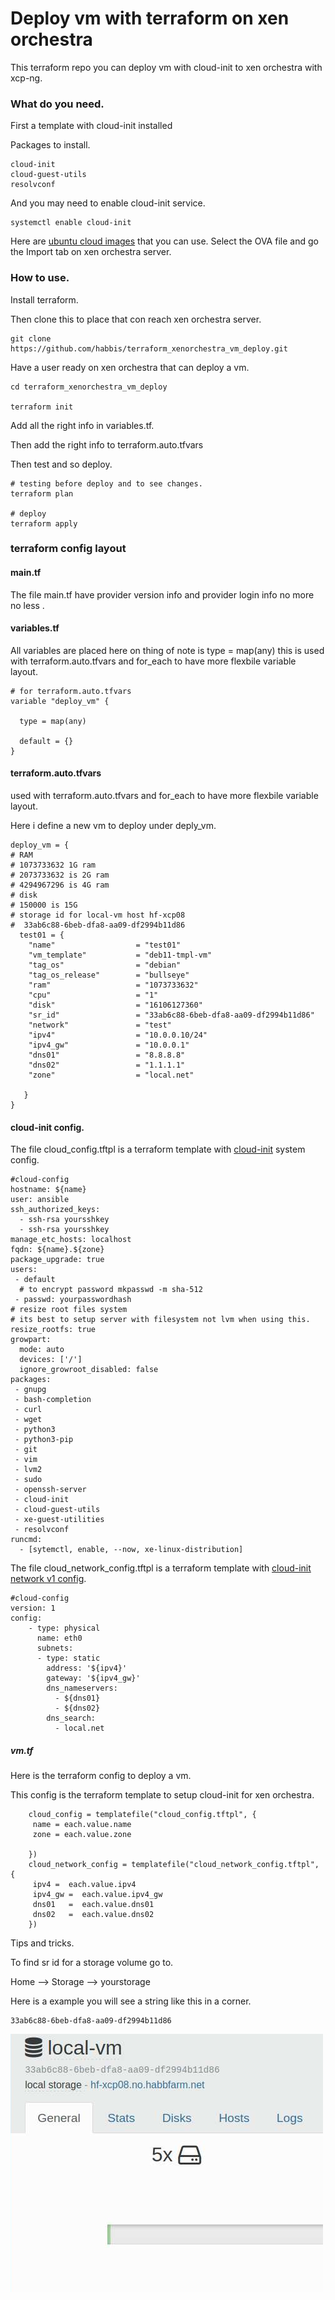 # Deploy vm with terraform on xen orchestra


This terraform repo you can deploy vm with cloud-init to xen orchestra with xcp-ng.


### What do you need.

First a template with cloud-init installed


Packages to install.
```
cloud-init
cloud-guest-utils
resolvconf
```

And you may need to enable cloud-init service.
```
systemctl enable cloud-init
```

Here are [ubuntu cloud images](https://cloud-images.ubuntu.com/) that you can use.
Select the OVA file and go the Import tab on xen orchestra server.


### How to use.

Install terraform.

Then clone this to place that con reach xen orchestra server.
```
git clone https://github.com/habbis/terraform_xenorchestra_vm_deploy.git
```

Have a user ready on xen orchestra that can deploy a vm.



```
cd terraform_xenorchestra_vm_deploy

terraform init

```

Add all the right info in variables.tf.

Then add the right info to terraform.auto.tfvars 

Then test and so deploy.
```
# testing before deploy and to see changes.
terraform plan

# deploy
terraform apply
```




### terraform config layout


#### main.tf

The file main.tf have provider version info and provider login info no more
no less .



#### variables.tf

All variables are placed here on thing of note is type = map(any)
this is used with terraform.auto.tfvars and for_each to have more
flexbile variable layout.

```
# for terraform.auto.tfvars
variable "deploy_vm" {

  type = map(any)

  default = {}
}

```

#### terraform.auto.tfvars

used with terraform.auto.tfvars and for_each to have more flexbile variable layout.

Here i define a new vm to deploy under deply_vm.


```
deploy_vm = {
# RAM
# 1073733632 1G ram
# 2073733632 is 2G ram
# 4294967296 is 4G ram
# disk
# 150000 is 15G
# storage id for local-vm host hf-xcp08
#  33ab6c88-6beb-dfa8-aa09-df2994b11d86
  test01 = {
    "name"                  = "test01"
    "vm_template"           = "deb11-tmpl-vm"
    "tag_os"                = "debian"
    "tag_os_release"        = "bullseye"
    "ram"                   = "1073733632"
    "cpu"                   = "1"
    "disk"                  = "16106127360"
    "sr_id"                 = "33ab6c88-6beb-dfa8-aa09-df2994b11d86"
    "network"               = "test"
    "ipv4"                  = "10.0.0.10/24"
    "ipv4_gw"               = "10.0.0.1"
    "dns01"                 = "8.8.8.8"
    "dns02"                 = "1.1.1.1"
    "zone"                  = "local.net"

   }
}
```

#### cloud-init config.




The file cloud_config.tftpl is a terraform template with [cloud-init](https://cloudinit.readthedocs.io/en/latest/topics/format.html) system config.

```
#cloud-config
hostname: ${name}
user: ansible
ssh_authorized_keys:
  - ssh-rsa yoursshkey
  - ssh-rsa yoursshkey
manage_etc_hosts: localhost
fqdn: ${name}.${zone}
package_upgrade: true
users:
 - default
  # to encrypt password mkpasswd -m sha-512
 - passwd: yourpasswordhash
# resize root files system
# its best to setup server with filesystem not lvm when using this.
resize_rootfs: true
growpart:
  mode: auto
  devices: ['/']
  ignore_growroot_disabled: false
packages:
 - gnupg 
 - bash-completion
 - curl
 - wget
 - python3
 - python3-pip
 - git
 - vim
 - lvm2
 - sudo
 - openssh-server
 - cloud-init
 - cloud-guest-utils
 - xe-guest-utilities
 - resolvconf
runcmd:
  - [sytemctl, enable, --now, xe-linux-distribution]
```

The file cloud_network_config.tftpl is a terraform template with [cloud-init network v1 config](https://cloudinit.readthedocs.io/en/latest/topics/network-config-format-v1.html).

```
#cloud-config
version: 1
config:
    - type: physical
      name: eth0
      subnets:
      - type: static
        address: '${ipv4}'
        gateway: '${ipv4_gw}'
        dns_nameservers:
          - ${dns01}
          - ${dns02}
        dns_search:
          - local.net
```


##### vm.tf

Here is the terraform config to deploy a vm.


This config is the terraform template to setup cloud-init for 
xen orchestra.

```
    cloud_config = templatefile("cloud_config.tftpl", {
     name = each.value.name
     zone = each.value.zone

    })
    cloud_network_config = templatefile("cloud_network_config.tftpl", {
     ipv4 =  each.value.ipv4
     ipv4_gw =  each.value.ipv4_gw
     dns01   =  each.value.dns01
     dns02   =  each.value.dns02
    })
```


Tips and tricks.

To find sr id for a storage volume go to.

Home --> Storage --> yourstorage


Here is a example you will see a string like this in a corner.

```
33ab6c88-6beb-dfa8-aa09-df2994b11d86
```

![SR id ](.pics/xen_orchestra_sr_id.png)


